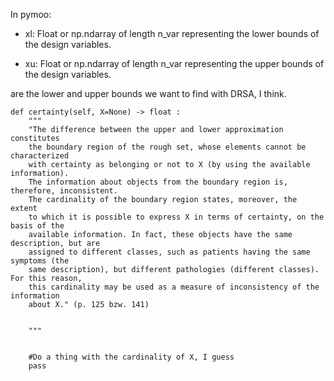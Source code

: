 In pymoo:
- xl: Float or np.ndarray of length n_var representing the lower bounds of the design variables.

- xu: Float or np.ndarray of length n_var representing the upper bounds of the design variables.

are the lower and upper bounds we want to find with DRSA, I think.















    def certainty(self, X=None) -> float :
        """
        "The difference between the upper and lower approximation constitutes
        the boundary region of the rough set, whose elements cannot be characterized
        with certainty as belonging or not to X (by using the available information).
        The information about objects from the boundary region is, therefore, inconsistent.
        The cardinality of the boundary region states, moreover, the extent
        to which it is possible to express X in terms of certainty, on the basis of the
        available information. In fact, these objects have the same description, but are
        assigned to different classes, such as patients having the same symptoms (the
        same description), but different pathologies (different classes). For this reason,
        this cardinality may be used as a measure of inconsistency of the information
        about X." (p. 125 bzw. 141)


        """


        #Do a thing with the cardinality of X, I guess
        pass